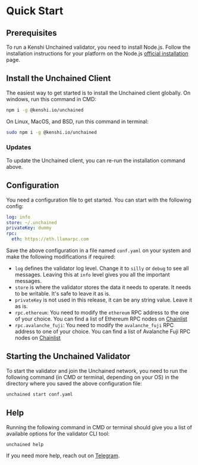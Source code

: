 # Quick Start

## Prerequisites

To run a Kenshi Unchained validator, you need to install Node.js. Follow the
installation instructions for your platform on the Node.js
[official installation](https://nodejs.org/en/download/package-manager) page.

## Install the Unchained Client

The easiest way to get started is to install the Unchained client globally.
On windows, run this command in CMD:

```bash
npm i -g @kenshi.io/unchained
```

On Linux, MacOS, and BSD, run this command in terminal:

```bash
sudo npm i -g @kenshi.io/unchained
```

### Updates

To update the Unchained client, you can re-run the installation command above.

## Configuration

You need a configuration file to get started. You can start with the following
config:

```yaml
log: info
store: ~/.unchained
privateKey: dummy
rpc:
  eth: https://eth.llamarpc.com
```

Save the above configuration in a file named `conf.yaml` on your system and make
the following modifications if required:

- `log` defines the validator log level. Change it to `silly` or `debug` to see
  all messages. Leaving this at `info` level gives you all the important
  messages.
- `store` is where the validator stores the data it needs to operate. It needs
  to be writable. It's safe to leave it as is.
- `privateKey` is not used in this release, it can be any string value. Leave it
  as is.
- `rpc.ethereum`: You need to modify the `ethereum` RPC address to the one of your
  choice. You can find a list of Ethereum RPC nodes on
  [Chainlist](https://chainlist.org/chain/1)
- `rpc.avalanche_fuji`: You need to modify the `avalanche_fuji` RPC address to one
  of your choice. You can find a list of Avalanche Fuji RPC nodes on
  [Chainlist](https://chainlist.org/chain/43113)

## Starting the Unchained Validator

To start the validator and join the Unchained network, you need to run the
following command (in CMD or terminal, depending on your OS) in the directory
where you saved the above configuration file:

```bash
unchained start conf.yaml
```

## Help

Running the following command in CMD or terminal should give you a list of
available options for the validator CLI tool:

```bash
unchained help
```

If you need more help, reach out on [Telegram](https://t.me/kenshi).
